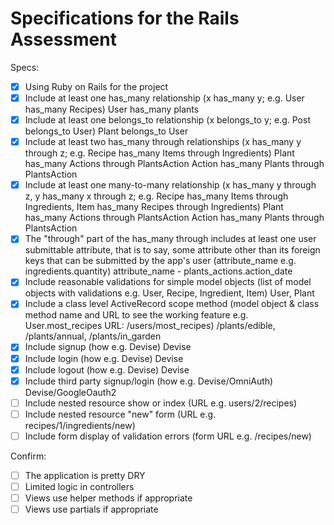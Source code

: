 # Specifications for the Rails Assessment

Specs:
- [x] Using Ruby on Rails for the project
- [x] Include at least one has_many relationship (x has_many y; e.g. User has_many Recipes) 
      User has_many plants
- [x] Include at least one belongs_to relationship (x belongs_to y; e.g. Post belongs_to User)
      Plant belongs_to User
- [x] Include at least two has_many through relationships (x has_many y through z; e.g. Recipe has_many Items through Ingredients)
      Plant has_many Actions through PlantsAction
      Action has_many Plants through PlantsAction
- [x] Include at least one many-to-many relationship (x has_many y through z, y has_many x through z; e.g. Recipe has_many Items through Ingredients, Item has_many Recipes through Ingredients)
      Plant has_many Actions through PlantsAction
      Action has_many Plants through PlantsAction
- [x] The "through" part of the has_many through includes at least one user submittable attribute, that is to say, some attribute other than its foreign keys that can be submitted by the app's user (attribute_name e.g. ingredients.quantity)
      attribute_name - plants_actions.action_date
- [x] Include reasonable validations for simple model objects (list of model objects with validations e.g. User, Recipe, Ingredient, Item)
      User, Plant
- [x] Include a class level ActiveRecord scope method (model object & class method name and URL to see the working feature e.g. User.most_recipes URL: /users/most_recipes)
       /plants/edible, /plants/annual, /plants/in_garden
- [x] Include signup (how e.g. Devise)
      Devise
- [x] Include login (how e.g. Devise)
      Devise
- [x] Include logout (how e.g. Devise)
      Devise
- [x] Include third party signup/login (how e.g. Devise/OmniAuth)
      Devise/GoogleOauth2
- [ ] Include nested resource show or index (URL e.g. users/2/recipes)
- [ ] Include nested resource "new" form (URL e.g. recipes/1/ingredients/new)
- [ ] Include form display of validation errors (form URL e.g. /recipes/new)

Confirm:
- [ ] The application is pretty DRY
- [ ] Limited logic in controllers
- [ ] Views use helper methods if appropriate
- [ ] Views use partials if appropriate